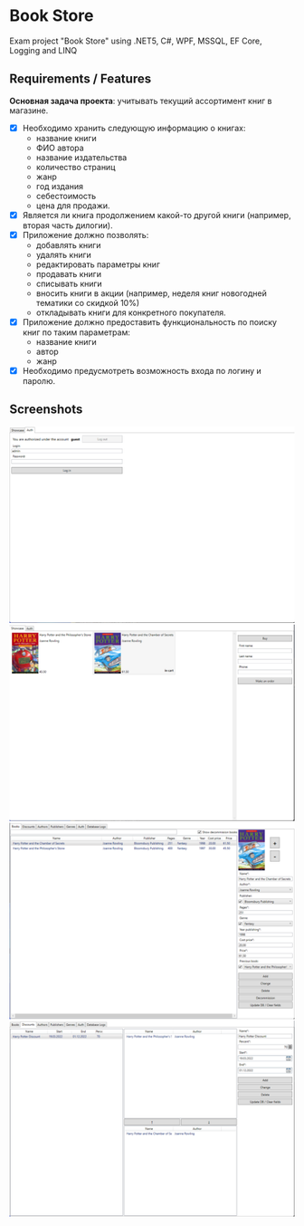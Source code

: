 # Book Store

Exam project "Book Store" using .NET5, C#, WPF, MSSQL, EF Core, Logging and LINQ

## Requirements / Features

**Основная задача проекта**: учитывать текущий ассортимент книг в магазине.

* [x] Необходимо хранить следующую информацию о книгах: 
    - название книги
    - ФИО автора
    - название издательства
    - количество страниц
    - жанр
    - год издания
    - себестоимость
    - цена для продажи.
* [x] Является ли книга продолжением какой-то другой книги (например, вторая часть дилогии).
* [x] Приложение должно позволять: 
    - добавлять книги
    - удалять книги
    - редактировать параметры книг
    - продавать книги
    - списывать книги
    - вносить книги в акции (например, неделя книг новогодней тематики со скидкой 10%)
    - откладывать книги для конкретного покупателя.
* [x] Приложение должно предоставить функциональность по поиску книг по таким параметрам: 
    - название книги
    - автор
    - жанр
* [x] Необходимо предусмотреть возможность входа по логину и паролю.

## Screenshots

![](./images/1.png)
![](./images/2.png)
![](./images/3.png)
![](./images/4.png)